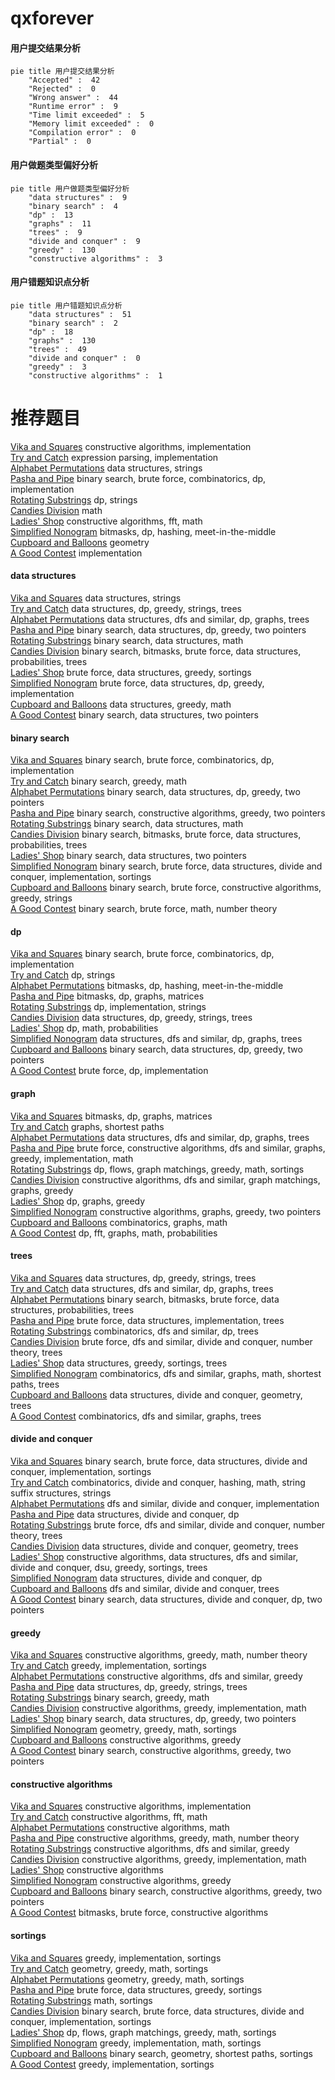 # qxforever
<!-- tabs:start -->
#### **用户提交结果分析**

```mermaid
pie title 用户提交结果分析
    "Accepted" :  42
    "Rejected" :  0
    "Wrong answer" :  44
    "Runtime error" :  9
    "Time limit exceeded" :  5
    "Memory limit exceeded" :  0
    "Compilation error" :  0
    "Partial" :  0
```
#### **用户做题类型偏好分析**

```mermaid
pie title 用户做题类型偏好分析
    "data structures" :  9
    "binary search" :  4
    "dp" :  13
    "graphs" :  11
    "trees" :  9
    "divide and conquer" :  9
    "greedy" :  130
    "constructive algorithms" :  3
```
#### **用户错题知识点分析**

```mermaid
pie title 用户错题知识点分析
    "data structures" :  51
    "binary search" :  2
    "dp" :  18
    "graphs" :  130
    "trees" :  49
    "divide and conquer" :  0
    "greedy" :  3
    "constructive algorithms" :  1
```
<!-- tabs:end -->
# 推荐题目
[Vika and Squares](http://codeforces.com/problemset/problem/610/B)		constructive algorithms,
                        implementation		  
[Try and Catch](http://codeforces.com/problemset/problem/195/C)		expression parsing,
                        implementation		  
[Alphabet Permutations](http://codeforces.com/problemset/problem/610/E)		data structures,
                        strings		  
[Pasha and Pipe](http://codeforces.com/problemset/problem/518/F)		binary search,
                        brute force,
                        combinatorics,
                        dp,
                        implementation		  
[Rotating Substrings](http://codeforces.com/problemset/problem/1363/F)		dp,
                        strings		  
[Candies Division](http://codeforces.com/problemset/problem/1283/B)		math		  
[Ladies' Shop](http://codeforces.com/problemset/problem/286/E)		constructive algorithms,
                        fft,
                        math		  
[Simplified Nonogram](http://codeforces.com/problemset/problem/534/F)		bitmasks,
                        dp,
                        hashing,
                        meet-in-the-middle		  
[Cupboard and Balloons](http://codeforces.com/problemset/problem/342/C)		geometry		  
[A Good Contest](http://codeforces.com/problemset/problem/681/A)		implementation		  
<!-- tabs:start -->
#### **data structures**
[Vika and Squares](http://codeforces.com/problemset/problem/610/E)		data structures,
                        strings		  
[Try and Catch](http://codeforces.com/problemset/problem/965/E)		data structures,
                        dp,
                        greedy,
                        strings,
                        trees		  
[Alphabet Permutations](http://codeforces.com/problemset/problem/231/E)		data structures,
                        dfs and similar,
                        dp,
                        graphs,
                        trees		  
[Pasha and Pipe](http://codeforces.com/problemset/problem/1492/C)		binary search,
                        data structures,
                        dp,
                        greedy,
                        two pointers		  
[Rotating Substrings](http://codeforces.com/problemset/problem/1490/G)		binary search,
                        data structures,
                        math		  
[Candies Division](http://codeforces.com/problemset/problem/1479/D)		binary search,
                        bitmasks,
                        brute force,
                        data structures,
                        probabilities,
                        trees		  
[Ladies' Shop](http://codeforces.com/problemset/problem/1497/A)		brute force,
                        data structures,
                        greedy,
                        sortings		  
[Simplified Nonogram](http://codeforces.com/problemset/problem/1491/C)		brute force,
                        data structures,
                        dp,
                        greedy,
                        implementation		  
[Cupboard and Balloons](http://codeforces.com/problemset/problem/1492/B)		data structures,
                        greedy,
                        math		  
[A Good Contest](http://codeforces.com/problemset/problem/1436/E)		binary search,
                        data structures,
                        two pointers		  
#### **binary search**
[Vika and Squares](http://codeforces.com/problemset/problem/518/F)		binary search,
                        brute force,
                        combinatorics,
                        dp,
                        implementation		  
[Try and Catch](http://codeforces.com/problemset/problem/1344/D)		binary search,
                        greedy,
                        math		  
[Alphabet Permutations](http://codeforces.com/problemset/problem/1492/C)		binary search,
                        data structures,
                        dp,
                        greedy,
                        two pointers		  
[Pasha and Pipe](http://codeforces.com/problemset/problem/1463/D)		binary search,
                        constructive algorithms,
                        greedy,
                        two pointers		  
[Rotating Substrings](http://codeforces.com/problemset/problem/1490/G)		binary search,
                        data structures,
                        math		  
[Candies Division](http://codeforces.com/problemset/problem/1479/D)		binary search,
                        bitmasks,
                        brute force,
                        data structures,
                        probabilities,
                        trees		  
[Ladies' Shop](http://codeforces.com/problemset/problem/1436/E)		binary search,
                        data structures,
                        two pointers		  
[Simplified Nonogram](http://codeforces.com/problemset/problem/1461/D)		binary search,
                        brute force,
                        data structures,
                        divide and conquer,
                        implementation,
                        sortings		  
[Cupboard and Balloons](http://codeforces.com/problemset/problem/1493/C)		binary search,
                        brute force,
                        constructive algorithms,
                        greedy,
                        strings		  
[A Good Contest](http://codeforces.com/problemset/problem/1487/D)		binary search,
                        brute force,
                        math,
                        number theory		  
#### **dp**
[Vika and Squares](http://codeforces.com/problemset/problem/518/F)		binary search,
                        brute force,
                        combinatorics,
                        dp,
                        implementation		  
[Try and Catch](http://codeforces.com/problemset/problem/1363/F)		dp,
                        strings		  
[Alphabet Permutations](http://codeforces.com/problemset/problem/534/F)		bitmasks,
                        dp,
                        hashing,
                        meet-in-the-middle		  
[Pasha and Pipe](https://codeforces.com/contest/781/problem/D)		bitmasks,
                        dp,
                        graphs,
                        matrices		  
[Rotating Substrings](https://codeforces.com/contest/1150/problem/D)		dp,
                        implementation,
                        strings		  
[Candies Division](http://codeforces.com/problemset/problem/965/E)		data structures,
                        dp,
                        greedy,
                        strings,
                        trees		  
[Ladies' Shop](http://codeforces.com/problemset/problem/908/D)		dp,
                        math,
                        probabilities		  
[Simplified Nonogram](http://codeforces.com/problemset/problem/231/E)		data structures,
                        dfs and similar,
                        dp,
                        graphs,
                        trees		  
[Cupboard and Balloons](http://codeforces.com/problemset/problem/1492/C)		binary search,
                        data structures,
                        dp,
                        greedy,
                        two pointers		  
[A Good Contest](https://codeforces.com/contest/1457/problem/C)		brute force,
                        dp,
                        implementation		  
#### **graph**
[Vika and Squares](https://codeforces.com/contest/781/problem/D)		bitmasks,
                        dp,
                        graphs,
                        matrices		  
[Try and Catch](http://codeforces.com/problemset/problem/1473/E)		graphs,
                        shortest paths		  
[Alphabet Permutations](http://codeforces.com/problemset/problem/231/E)		data structures,
                        dfs and similar,
                        dp,
                        graphs,
                        trees		  
[Pasha and Pipe](http://codeforces.com/problemset/problem/1487/C)		brute force,
                        constructive algorithms,
                        dfs and similar,
                        graphs,
                        greedy,
                        implementation,
                        math		  
[Rotating Substrings](http://codeforces.com/problemset/problem/1437/C)		dp,
                        flows,
                        graph matchings,
                        greedy,
                        math,
                        sortings		  
[Candies Division](http://codeforces.com/problemset/problem/1470/D)		constructive algorithms,
                        dfs and similar,
                        graph matchings,
                        graphs,
                        greedy		  
[Ladies' Shop](http://codeforces.com/problemset/problem/1476/C)		dp,
                        graphs,
                        greedy		  
[Simplified Nonogram](http://codeforces.com/problemset/problem/1304/D)		constructive algorithms,
                        graphs,
                        greedy,
                        two pointers		  
[Cupboard and Balloons](http://codeforces.com/problemset/problem/1475/C)		combinatorics,
                        graphs,
                        math		  
[A Good Contest](http://codeforces.com/problemset/problem/553/E)		dp,
                        fft,
                        graphs,
                        math,
                        probabilities		  
#### **trees**
[Vika and Squares](http://codeforces.com/problemset/problem/965/E)		data structures,
                        dp,
                        greedy,
                        strings,
                        trees		  
[Try and Catch](http://codeforces.com/problemset/problem/231/E)		data structures,
                        dfs and similar,
                        dp,
                        graphs,
                        trees		  
[Alphabet Permutations](http://codeforces.com/problemset/problem/1479/D)		binary search,
                        bitmasks,
                        brute force,
                        data structures,
                        probabilities,
                        trees		  
[Pasha and Pipe](http://codeforces.com/problemset/problem/1511/C)		brute force,
                        data structures,
                        implementation,
                        trees		  
[Rotating Substrings](http://codeforces.com/problemset/problem/1499/F)		combinatorics,
                        dfs and similar,
                        dp,
                        trees		  
[Candies Division](http://codeforces.com/problemset/problem/1491/E)		brute force,
                        dfs and similar,
                        divide and conquer,
                        number theory,
                        trees		  
[Ladies' Shop](http://codeforces.com/problemset/problem/1466/D)		data structures,
                        greedy,
                        sortings,
                        trees		  
[Simplified Nonogram](http://codeforces.com/problemset/problem/1495/D)		combinatorics,
                        dfs and similar,
                        graphs,
                        math,
                        shortest paths,
                        trees		  
[Cupboard and Balloons](http://codeforces.com/problemset/problem/1303/G)		data structures,
                        divide and conquer,
                        geometry,
                        trees		  
[A Good Contest](http://codeforces.com/problemset/problem/1454/E)		combinatorics,
                        dfs and similar,
                        graphs,
                        trees		  
#### **divide and conquer**
[Vika and Squares](http://codeforces.com/problemset/problem/1461/D)		binary search,
                        brute force,
                        data structures,
                        divide and conquer,
                        implementation,
                        sortings		  
[Try and Catch](http://codeforces.com/problemset/problem/1466/G)		combinatorics,
                        divide and conquer,
                        hashing,
                        math,
                        string suffix structures,
                        strings		  
[Alphabet Permutations](http://codeforces.com/problemset/problem/1490/D)		dfs and similar,
                        divide and conquer,
                        implementation		  
[Pasha and Pipe](https://codeforces.com/contest/1483/problem/C)		data structures,
                        divide and conquer,
                        dp		  
[Rotating Substrings](http://codeforces.com/problemset/problem/1491/E)		brute force,
                        dfs and similar,
                        divide and conquer,
                        number theory,
                        trees		  
[Candies Division](http://codeforces.com/problemset/problem/1303/G)		data structures,
                        divide and conquer,
                        geometry,
                        trees		  
[Ladies' Shop](http://codeforces.com/problemset/problem/1494/D)		constructive algorithms,
                        data structures,
                        dfs and similar,
                        divide and conquer,
                        dsu,
                        greedy,
                        sortings,
                        trees		  
[Simplified Nonogram](http://codeforces.com/problemset/problem/1482/E)		data structures,
                        divide and conquer,
                        dp		  
[Cupboard and Balloons](http://codeforces.com/problemset/problem/566/C)		dfs and similar,
                        divide and conquer,
                        trees		  
[A Good Contest](http://codeforces.com/problemset/problem/1428/F)		binary search,
                        data structures,
                        divide and conquer,
                        dp,
                        two pointers		  
#### **greedy**
[Vika and Squares](http://codeforces.com/problemset/problem/1389/A)		constructive algorithms,
                        greedy,
                        math,
                        number theory		  
[Try and Catch](http://codeforces.com/problemset/problem/12/C)		greedy,
                        implementation,
                        sortings		  
[Alphabet Permutations](http://codeforces.com/problemset/problem/804/C)		constructive algorithms,
                        dfs and similar,
                        greedy		  
[Pasha and Pipe](http://codeforces.com/problemset/problem/965/E)		data structures,
                        dp,
                        greedy,
                        strings,
                        trees		  
[Rotating Substrings](http://codeforces.com/problemset/problem/1344/D)		binary search,
                        greedy,
                        math		  
[Candies Division](http://codeforces.com/problemset/problem/1504/B)		constructive algorithms,
                        greedy,
                        implementation,
                        math		  
[Ladies' Shop](http://codeforces.com/problemset/problem/1492/C)		binary search,
                        data structures,
                        dp,
                        greedy,
                        two pointers		  
[Simplified Nonogram](https://codeforces.com/contest/1496/problem/C)		geometry,
                        greedy,
                        math,
                        sortings		  
[Cupboard and Balloons](http://codeforces.com/problemset/problem/1493/A)		constructive algorithms,
                        greedy		  
[A Good Contest](http://codeforces.com/problemset/problem/1463/D)		binary search,
                        constructive algorithms,
                        greedy,
                        two pointers		  
#### **constructive algorithms**
[Vika and Squares](http://codeforces.com/problemset/problem/610/B)		constructive algorithms,
                        implementation		  
[Try and Catch](http://codeforces.com/problemset/problem/286/E)		constructive algorithms,
                        fft,
                        math		  
[Alphabet Permutations](http://codeforces.com/problemset/problem/1081/A)		constructive algorithms,
                        math		  
[Pasha and Pipe](http://codeforces.com/problemset/problem/1389/A)		constructive algorithms,
                        greedy,
                        math,
                        number theory		  
[Rotating Substrings](http://codeforces.com/problemset/problem/804/C)		constructive algorithms,
                        dfs and similar,
                        greedy		  
[Candies Division](http://codeforces.com/problemset/problem/1504/B)		constructive algorithms,
                        greedy,
                        implementation,
                        math		  
[Ladies' Shop](http://codeforces.com/problemset/problem/1237/H)		constructive algorithms		  
[Simplified Nonogram](http://codeforces.com/problemset/problem/1493/A)		constructive algorithms,
                        greedy		  
[Cupboard and Balloons](http://codeforces.com/problemset/problem/1463/D)		binary search,
                        constructive algorithms,
                        greedy,
                        two pointers		  
[A Good Contest](https://codeforces.com/contest/1456/problem/B)		bitmasks,
                        brute force,
                        constructive algorithms		  
#### **sortings**
[Vika and Squares](http://codeforces.com/problemset/problem/12/C)		greedy,
                        implementation,
                        sortings		  
[Try and Catch](https://codeforces.com/contest/1496/problem/C)		geometry,
                        greedy,
                        math,
                        sortings		  
[Alphabet Permutations](http://codeforces.com/problemset/problem/1495/A)		geometry,
                        greedy,
                        math,
                        sortings		  
[Pasha and Pipe](http://codeforces.com/problemset/problem/1497/A)		brute force,
                        data structures,
                        greedy,
                        sortings		  
[Rotating Substrings](http://codeforces.com/problemset/problem/1427/A)		math,
                        sortings		  
[Candies Division](http://codeforces.com/problemset/problem/1461/D)		binary search,
                        brute force,
                        data structures,
                        divide and conquer,
                        implementation,
                        sortings		  
[Ladies' Shop](http://codeforces.com/problemset/problem/1437/C)		dp,
                        flows,
                        graph matchings,
                        greedy,
                        math,
                        sortings		  
[Simplified Nonogram](http://codeforces.com/problemset/problem/1473/A)		greedy,
                        implementation,
                        math,
                        sortings		  
[Cupboard and Balloons](http://codeforces.com/problemset/problem/1486/B)		binary search,
                        geometry,
                        shortest paths,
                        sortings		  
[A Good Contest](http://codeforces.com/problemset/problem/1480/B)		greedy,
                        implementation,
                        sortings		  
<!-- tabs:end -->
